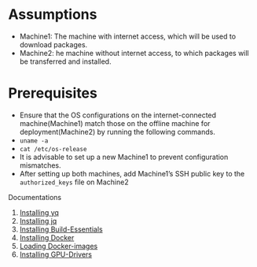 # Assumptions
- Machine1: The machine with internet access, which will be used to download packages.
- Machine2: he machine without internet access, to which packages will be transferred and installed.


# Prerequisites
- Ensure that the OS configurations on the internet-connected machine(Machine1) match those on the offline machine for deployment(Machine2) by running the following commands.
- `uname -a`
- `cat /etc/os-release`
- It is advisable to set up a new Machine1 to prevent configuration mismatches.
- After setting up both machines, add Machine1’s SSH public key to the `authorized_keys` file on Machine2


Documentations
1. [Installing yq](./installing_yq.md)
2. [Installing jq](./installing_jq.md)
3. [Installing Build-Essentials](./installing_build_essentials.md)
4. [Installing Docker](./installing_docker_packages.md)
5. [Loading Docker-images](./loading_docker_images.md)
6. [Installing GPU-Drivers](./installing_gpu_drivers.md)
